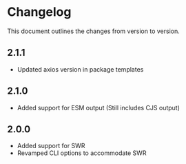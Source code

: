 # Changelog

This document outlines the changes from version to version.

## 2.1.1

- Updated axios version in package templates

## 2.1.0

- Added support for ESM output (Still includes CJS output)

## 2.0.0

- Added support for SWR
- Revamped CLI options to accommodate SWR
